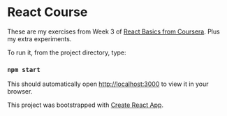 # React Course 

These are my exercises from Week 3 of 
[React Basics from Coursera](https://www.coursera.org/learn/react-basics/home/welcome).
Plus my extra experiments.

To run it, from the project directory, type:

### `npm start`

This should automatically open [http://localhost:3000](http://localhost:3000) to view it in your browser.

This project was bootstrapped with [Create React App](https://github.com/facebook/create-react-app).
